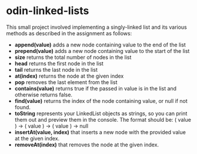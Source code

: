 # odin-linked-lists

This small project involved implementing a singly-linked list and its various methods as described in the assignment as follows:

- **append(value)** adds a new node containing value to the end of the list
- **prepend(value)** adds a new node containing value to the start of the list
- **size** returns the total number of nodes in the list
- **head** returns the first node in the list
- **tail** returns the last node in the list
- **at(index)** returns the node at the given index
- **pop** removes the last element from the list
- **contains(value)** returns true if the passed in value is in the list and otherwise returns false.
- **find(value)** returns the index of the node containing value, or null if not found.
- **toString** represents your LinkedList objects as strings, so you can print them out and preview them in the console. The format should be: ( value ) -> ( value ) -> ( value ) -> null
- **insertAt(value, index)** that inserts a new node with the provided value at the given index.
- **removeAt(index)** that removes the node at the given index.
